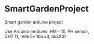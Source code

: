 # SmartGardenProject
Smart garden arduino project

Use Arduino modules: 
HM - 10, 
PH sensor,  
DHT 11, 
relle 5v 10a x3, 
ds3231
